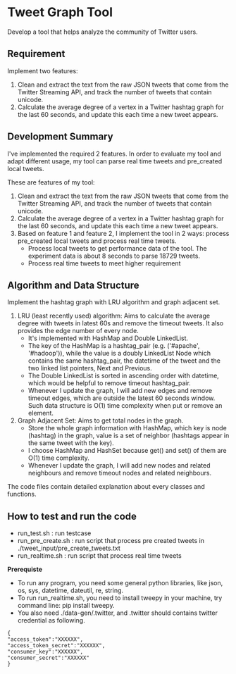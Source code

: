 Tweet Graph Tool
===========================================================
Develop a tool that helps analyze the community of Twitter users.

## Requirement

Implement two features:

1. Clean and extract the text from the raw JSON tweets that come from the Twitter Streaming API, and track the number of tweets that contain unicode.
2. Calculate the average degree of a vertex in a Twitter hashtag graph for the last 60 seconds, and update this each time a new tweet appears.

## Development Summary

I've implemented the required 2 features. In order to evaluate my tool and adapt different usage, my tool can parse real time tweets and pre_created local tweets. 

These are features of my tool:

1. Clean and extract the text from the raw JSON tweets that come from the Twitter Streaming API, and track the number of tweets that contain unicode.
2. Calculate the average degree of a vertex in a Twitter hashtag graph for the last 60 seconds, and update this each time a new tweet appears.
3. Based on feature 1 and feature 2, I implement the tool in 2 ways: process pre_created local tweets and process real time tweets. 
   - Process local tweets to get performance data of the tool. The experiment data is about 8 seconds to parse 18729 tweets. 
   - Process real time tweets to meet higher requirement

## Algorithm and Data Structure
Implement the hashtag graph with LRU algorithm and graph adjacent set.

1. LRU (least recently used) algorithm: Aims to calculate the average degree with tweets in latest 60s and remove the timeout tweets. It also provides the edge number of every node. 
   - It's implemented with HashMap and Double LinkedList. 
   - The key of the HashMap is a hashtag_pair (e.g. ('#apache', '#hadoop')), while the value is a doubly LinkedList Node which contains the same hashtag_pair, the datetime of the tweet and the two linked list pointers, Next and Previous. 
   - The Double LinkedList is sorted in ascending order with datetime, which would be helpful to remove timeout hashtag_pair. 
   - Whenever I update the graph, I will add new edges and remove timeout edges, which are outside the latest 60 seconds window. Such data structure is O(1) time complexity when put or remove an element. 
2. Graph Adjacent Set: Aims to get total nodes in the graph. 
   - Store the whole graph information with HashMap, which key is node (hashtag) in the graph, value is a set of neighbor (hashtags appear in the same tweet with the key). 
   - I choose HashMap and HashSet because get() and set() of them are O(1) time complexity. 
   - Whenever I update the graph, I will add new nodes and related neighbours and remove timeout nodes and related neighbours.

The code files contain detailed explanation about every classes and functions.


## How to test and run the code
- run_test.sh : run testcase
- run_pre_create.sh : run script that process pre created tweets in ./tweet_input/pre_create_tweets.txt
- run_realtime.sh : run script that process real time tweets 

**Prerequiste**
   - To run any program, you need some general python libraries, like json, os, sys, datetime, dateutil, re, string.
   - To run run_realtime.sh, you need to install tweepy in your machine, try command line: pip install tweepy.
   - You also need ./data-gen/.twitter, and .twitter should contains twitter credential as following.

	{   
	"access_token":"XXXXXX",   
	"access_token_secret":"XXXXXX",   
	"consumer_key":"XXXXXX",   
	"consumer_secret":"XXXXXX"   
	}